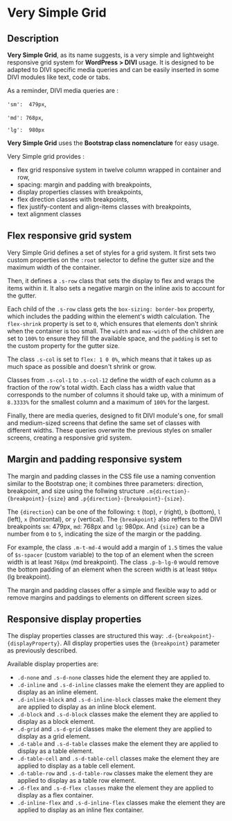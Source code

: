 # Very Simple Grid

## Description
**Very Simple Grid**, as its name suggests, is a very simple and lightweight responsive grid system for **WordPress > DIVI** usage. It is designed to be adapted to DIVI specific media queries and can be easily inserted in some DIVI modules like text, code or tabs.

As a reminder, DIVI media queries are :

`'sm':  479px`,

`'md': 768px`,

`'lg':  980px`

**Very Simple Grid** uses the **Bootstrap class nomenclature** for easy usage.

Very Simple grid provides :
- flex grid responsive system in twelve column wrapped in container and row,
- spacing: margin and padding with breakpoints,
- display properties classes with breakpoints,
- flex direction classes with breakpoints,
- flex justify-content and align-items classes with breakpoints,
- text alignment classes


## Flex responsive grid system

Very Simple Grid defines a set of styles for a grid system. It first sets two custom properties on the `:root` selector to define the gutter size and the maximum width of the container.

Then, it defines a `.s-row` class that sets the display to flex and wraps the items within it. It also sets a negative margin on the inline axis to account for the gutter.

Each child of the `.s-row` class gets the `box-sizing: border-box` property, which includes the padding within the element's width calculation. The `flex-shrink` property is set to `0`, which ensures that elements don't shrink when the container is too small. The `width` and `max-width` of the children are set to `100%` to ensure they fill the available space, and the `padding` is set to the custom property for the gutter size.

The class `.s-col` is set to `flex: 1 0 0%`, which means that it takes up as much space as possible and doesn't shrink or grow.

Classes from `.s-col-1` to `.s-col-12` define the width of each column as a fraction of the row's total width. Each class has a width value that corresponds to the number of columns it should take up, with a minimum of `8.3333%` for the smallest column and a maximum of `100%` for the largest.

Finally, there are media queries, designed to fit DIVI module's one, for small and medium-sized screens that define the same set of classes with different widths. These queries overwrite the previous styles on smaller screens, creating a responsive grid system.


## Margin and padding responsive system

The margin and padding classes in the CSS file use a naming convention similar to the Bootstrap one; it combines three parameters: direction, breakpoint, and size using the follwing structure `.m{direction}-{breakpoint}-{size}` and `.p{direction}-{breakpoint}-{size}`.

The `{direction}` can be one of the following: `t` (top), `r` (right), `b` (bottom),  `l` (left), `x` (horizontal), or `y` (vertical). 
The `{breakpoint}` also reffers to the DIVI breakpoints `sm`: 479px, `md`: 768px and `lg`: 980px.
And `{size}` can be a number from `0` to `5`, indicating the size of the margin or the padding.

For example, the class `.m-t-md-4` would add a margin of `1.5` times the value of `$s-spacer` (custom variable) to the top of an element when the screen width is at least `768px` (md breakpoint). The class `.p-b-lg-0` would remove the bottom padding of an element when the screen width is at least `980px` (lg breakpoint).

The margin and padding classes offer a simple and flexible way to add or remove margins and paddings to elements on different screen sizes.

## Responsive display properties

The display properties classes are structured this way: `.d-{breakpoint}-{displayProperty}`.
All display properties uses the `{breakpoint}` parameter as previously described.

Available display properties are:
- `.d-none` and `.s-d-none` classes hide the element they are applied to.
- `.d-inline` and `.s-d-inline` classes make the element they are applied to display as an inline element.
- `.d-inline-block` and `.s-d-inline-block` classes make the element they are applied to display as an inline block element.
- `.d-block` and `.s-d-block` classes make the element they are applied to display as a block element.
- `.d-grid` and `.s-d-grid` classes make the element they are applied to display as a grid element.
- `.d-table` and `.s-d-table` classes make the element they are applied to display as a table element.
- `.d-table-cell` and `.s-d-table-cell` classes make the element they are applied to display as a table cell element.
- `.d-table-row` and `.s-d-table-row` classes make the element they are applied to display as a table row element.
- `.d-flex` and `.s-d-flex classes` make the element they are applied to display as a flex container.
- `.d-inline-flex` and `.s-d-inline-flex` classes make the element they are applied to display as an inline flex container.

